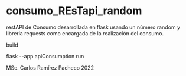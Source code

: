 # consumo_REsTapi_random

restAPI de Consumo desarrollada en flask usando un número random y libreria requests como encargada de la realización del consumo.

build

flask --app apiConsumption run

MSc. Carlos Ramírez Pacheco   2022
